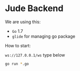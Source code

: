 # Jude Backend

We are using this:

- `Go` 1.7
- `glide` for managing go package

How to start:

`ws://127.0.0.1/ws`
type below

```bash
go run *.go
```